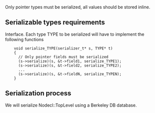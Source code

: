 
 Only pointer types must be serialized, all values should be stored inline.

## Serializable types requirements

Interface. Each type TYPE to be serialized will have to implement the following functions


        void serialize_TYPE(serializer_t* s, TYPE* t)
        {
          // Only pointer fields must be serialized
          (s->serialize)(s, &t->field1, serialize_TYPE1);
          (s->serialize)(s, &t->field2, serialize_TYPE2);
          ...
          (s->serialize)(s, &t->fieldN, serialize_TYPEN);
        }

## Serialization process

We will serialize Nodecl::TopLevel using a Berkeley DB database.